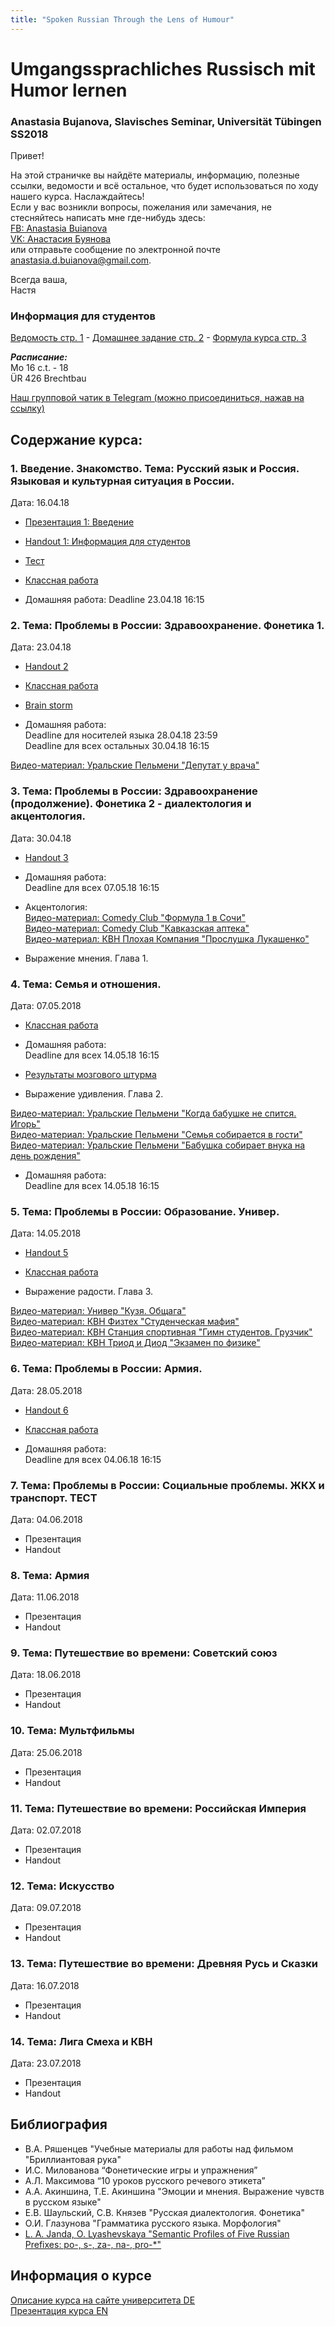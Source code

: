 ```yaml
---
title: "Spoken Russian Through the Lens of Humour"
--- 
```


# Umgangssprachliches Russisch mit Humor lernen
### Anastasia Bujanova, Slavisches Seminar, Universität Tübingen SS2018

Привет!

На этой страничке вы найдёте материалы, информацию, полезные ссылки, ведомости и всё остальное, что будет использоваться по ходу нашего курса. Наслаждайтесь!  
Если у вас возникли вопросы, пожелания или замечания, не стесняйтесь написать мне где-нибудь здесь:  
[FB: Anastasia Buianova](https://www.facebook.com/anastasia.buianova)  
[VK: Анастасия Буянова](https://vk.com/anaesthesiabuianova)  
или отправьте сообщение по электронной почте [anastasia.d.buianova@gmail.com](anastasia.d.buianova@gmail.com).

Всегда ваша,  
Настя

### Информация для студентов

[Ведомость стр. 1](https://docs.google.com/spreadsheets/d/1tdinptxIFDalAQa3iHYhIRKybBKyOelF3qSb4YBjzXc/edit#gid=1748941722) - [Домашнее задание стр. 2](https://docs.google.com/spreadsheets/d/1tdinptxIFDalAQa3iHYhIRKybBKyOelF3qSb4YBjzXc/edit#gid=0) - [Формула курса стр. 3](https://docs.google.com/spreadsheets/d/1tdinptxIFDalAQa3iHYhIRKybBKyOelF3qSb4YBjzXc/edit#gid=163382033)

***Расписание:***  
Mo 16 c.t. - 18  
ÜR 426 Brechtbau

[Наш групповой чатик в Telegram (можно присоединиться, нажав на ссылку)](https://t.me/joinchat/GwoRSwvpYRQ2X_QvT3N7Wg)


## Содержание курса:
### 1. Введение. Знакомство. Тема: Русский язык и Россия. Языковая и культурная ситуация в России.
Дата: 16.04.18
   * [Презентация 1: Введение](https://prezi.com/view/MaravmUVbUYtziX8Z9G8/) 
   * [Handout 1: Информация для студентов](https://github.com/bujanova/bujanova.github.io/blob/master/Handout%201%20-%20Google%20Docs.pdf)
   * [Тест](https://github.com/bujanova/bujanova.github.io/blob/master/%D0%A2%D0%B5%D1%81%D1%82.%20%D0%93%D1%80%D0%B0%D0%BC%D0%BC%D0%B0%D1%82%D0%B8%D0%BA%D0%B0%20%D0%B8%20%D0%BB%D0%B5%D0%BA%D1%81%D0%B8%D0%BA%D0%B0.pdf)
   
   * [Классная работа](https://docs.google.com/document/d/1H2jArP20lf035M7Hm_rOInwfnIbkl-6lITGmjbiEYGo/edit?usp=sharing)
   * Домашняя работа: Deadline 23.04.18 16:15


### 2. Тема: Проблемы в России: Здравоохранение. Фонетика 1.
Дата: 23.04.18 
   * [Handout 2](https://github.com/bujanova/bujanova.github.io/blob/master/Handout%202.%20Buianova.pdf)  
   * [Классная работа](https://docs.google.com/document/d/1vLw8UsnKkKAMRsi0XKfIFyReuC2WcpdMK1SlrrS3eU0/edit?usp=sharing)  
   * [Brain storm](https://docs.google.com/document/d/1JcITLHoJ7dOn-BWv2Ms7CpQ4LdzU161U8D_Y7VhR34Y/edit)
   
   * Домашняя работа:  
   Deadline для носителей языка 28.04.18 23:59  
   Deadline для всех остальных 30.04.18 16:15  
   
   [Видео-материал: Уральские Пельмени "Депутат у врача"](https://www.youtube.com/watch?v=LrluNYoWRXY)

### 3. Тема: Проблемы в России: Здравоохранение (продолжение). Фонетика 2 - диалектология и акцентология.
Дата: 30.04.18
   * [Handout 3](https://github.com/bujanova/bujanova.github.io/blob/master/Handout%203.%20Buianova%20-%20Google%20Docs.pdf)   
   
   * Домашняя работа:  
   Deadline для всех 07.05.18 16:15  
   
   * Акцентология:  
   [Видео-материал: Comedy Club "Формула 1 в Сочи"](https://www.youtube.com/watch?v=r6mMUfLFgI4)  
   [Видео-материал: Comedy Club "Кавказская аптека"](https://www.youtube.com/watch?v=sKOpnIORGsM)  
   [Видео-материал: КВН Плохая Компания "Прослушка Лукашенко"](https://www.youtube.com/watch?v=5_XaT3b90Fg)  
   
   * Выражение мнения. Глава 1.
   
### 4. Тема: Семья и отношения. 
Дата: 07.05.2018			
   * [Классная работа](https://docs.google.com/document/d/1s8YaMsWZRb8TBXlqj5TmaD995JpHNmm2lcnL41oXA40/edit)  
   
   * Домашняя работа:  
   Deadline для всех 14.05.18 16:15
   
   * [Результаты мозгового штурма]()
   * Выражение удивления. Глава 2.
   
   [Видео-материал: Уральские Пельмени "Когда бабушке не спится. Игорь"](https://www.youtube.com/watch?v=wRbqnB3vhCI)  
   [Видео-материал: Уральские Пельмени "Семья собирается в гости"](https://www.youtube.com/watch?v=2qmFM6zJnF0&t=206s)  
   [Видео-материал: Уральские Пельмени "Бабушка собирает внука на день рождения"](https://www.youtube.com/watch?v=vYqrcMNCFwQ)  
   * Домашняя работа:  
   Deadline для всех 14.05.18 16:15 
   
   
### 5. Тема: Проблемы в России: Образование. Универ.
Дата: 14.05.2018
   * [Handout 5](https://github.com/bujanova/bujanova.github.io/blob/master/HANDOUT%20%D1%83%D1%80%D0%BE%D0%BA%201.pdf)
   * [Классная работа](https://docs.google.com/document/d/14AwzXFNSiWxqGZ9Jgx7VA1X5WZohtvBoyV_hr4Vy-Ac/edit)
   
   * Выражение радости. Глава 3.
   
   [Видео-материал: Универ "Кузя. Общага"](https://www.youtube.com/watch?v=EeWnxzpMKqI)  
   [Видео-материал: КВН Физтех "Студенческая мафия"](https://www.youtube.com/watch?v=vYqrcMNCFwQ)  
   [Видео-материал: КВН Станция спортивная "Гимн студентов. Грузчик"](https://www.youtube.com/watch?v=Gg4RxjR_CiQ)  
   [Видео-материал: КВН Триод и Диод "Экзамен по физике"](https://youtu.be/DYNq4_OaLJY)

### 6. Тема: Проблемы в России: Армия.
Дата: 28.05.2018
   * [Handout 6](https://docs.google.com/document/d/1anbaR6jpGoVZvwnELnaxK8ayUPblMJgDejKTdHxHQDI/edit)  
   * [Классная работа](https://docs.google.com/document/d/1OR3RGjRwDp0zbPX1ElWWuwLzUCt27Ptcyz4sft-U9R4/edit)  
   
   * Домашняя работа:  
   Deadline для всех 04.06.18 16:15 
  
### 7. Тема: Проблемы в России: Социальные проблемы. ЖКХ и транспорт. ТЕСТ
Дата: 04.06.2018
   * Презентация
   * Handout 

### 8. Тема: Армия
Дата: 11.06.2018			
   * Презентация
   * Handout

### 9. Тема: Путешествие во времени: Советский союз
Дата: 18.06.2018			
   * Презентация
   * Handout 

### 10. Тема: Мультфильмы
Дата: 25.06.2018			
   * Презентация
   * Handout

### 11. Тема: Путешествие во времени: Российская Империя
Дата: 02.07.2018			
   * Презентация
   * Handout

### 12. Тема: Искусство
Дата: 09.07.2018			
   * Презентация
   * Handout

### 13. Тема: Путешествие во времени: Древняя Русь и Сказки
Дата: 16.07.2018			
   * Презентация
   * Handout

### 14. Тема: Лига Смеха и КВН
Дата: 23.07.2018	 
   * Презентация
   * Handout
   

## Библиография

  * В.А. Ряшенцев "Учебные материалы для работы над фильмом "Бриллиантовая рука"  
  * И.С. Милованова “Фонетические игры и упражнения”  
  * А.Л. Максимова “10 уроков русского речевого этикета”  
  * А.А. Акиншина, Т.Е. Акиншина "Эмоции и мнения. Выражение чувств в русском языке"  
  * Е.В. Шаульский, С.В. Князев "Русская диалектология. Фонетика"  
  * О.И. Глазунова "Грамматика русского языка. Морфология"  
  * [L. A. Janda, O. Lyashevskaya  "Semantic Profiles of Five Russian Prefixes: po-, s-, za-, na-, pro-*"](http://ansatte.uit.no/laura.janda/mypubs/Janda-Lyashevskaya%2010-12-12.pdf)

## Информация о курсе


[Описание курса на сайте университета DE](https://campus.verwaltung.uni-tuebingen.de/lsfpublic/rds?state=verpublish&status=init&vmfile=no&publishid=169495&moduleCall=webInfo&publishConfFile=webInfo&publishSubDir=veranstaltung&noDBAction=y&init=y)  
[Презентация курса EN]()
